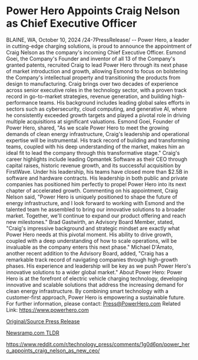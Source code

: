 # Power Hero Appoints Craig Nelson as Chief Executive Officer

BLAINE, WA, October 10, 2024 /24-7PressRelease/ -- Power Hero, a leader in cutting-edge charging solutions, is proud to announce the appointment of Craig Nelson as the company's incoming Chief Executive Officer. Esmond Goei, the Company's Founder and inventor of all 13 of the Company's granted patents, recruited Craig to lead Power Hero through its next phase of market introduction and growth, allowing Esmond to focus on bolstering the Company's intellectual property and transitioning the products from design to manufacturing.  Craig brings over two decades of experience across senior executive roles in the technology sector, with a proven track record in go-to-market strategies, revenue generation, and building high-performance teams. His background includes leading global sales efforts in sectors such as cybersecurity, cloud computing, and generative AI, where he consistently exceeded growth targets and played a pivotal role in driving multiple acquisitions at significant valuations.  Esmond Goei, Founder of Power Hero, shared, "As we scale Power Hero to meet the growing demands of clean energy infrastructure, Craig's leadership and operational expertise will be instrumental. His track record of building and transforming teams, coupled with his deep understanding of the market, makes him an ideal fit to lead the company through this transformative stage."  Craig's career highlights include leading Opmantek Software as their CEO through capital raises, historic revenue growth, and its successful acquisition by FirstWave. Under his leadership, his teams have closed more than $2.5B in software and hardware contracts. His leadership in both public and private companies has positioned him perfectly to propel Power Hero into its next chapter of accelerated growth.  Commenting on his appointment, Craig Nelson said, "Power Hero is uniquely positioned to shape the future of energy infrastructure, and I look forward to working with Esmond and the talented team he assembled to bring our innovative solutions to a broader market. Together, we'll continue to expand our product offering and reach new milestones."  Brad Gastwirth, an Advisory Board Member, stated, "Craig's impressive background and strategic mindset are exactly what Power Hero needs at this pivotal moment. His ability to drive growth, coupled with a deep understanding of how to scale operations, will be invaluable as the company enters this next phase."  Michael D'Amato, another recent addition to the Advisory Board, added, "Craig has a remarkable track record of navigating companies through high-growth phases. His experience and leadership will be key as we push Power Hero's innovative solutions to a wider global market."  About Power Hero: Power Hero is at the forefront of electric vehicle charging technology, developing innovative and scalable solutions that address the increasing demand for clean energy infrastructure. By combining smart technology with a customer-first approach, Power Hero is empowering a sustainable future.  For further information, please contact: Press@PowerHero.com  Related Link: https://www.powerhero.com 

[Original/Source Press Release](https://www.24-7pressrelease.com/press-release/515144/power-hero-appoints-craig-nelson-as-chief-executive-officer)
                    

[Newsramp.com TLDR](None) 

https://www.reddit.com/r/technology_press/comments/1g0d6pn/power_hero_appoints_craig_nelson_as_new_ceo/